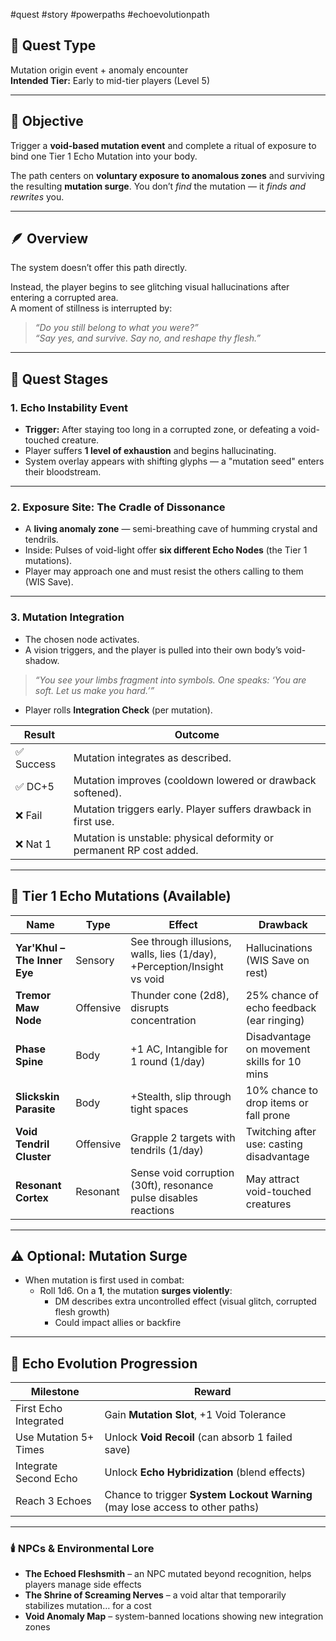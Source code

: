 #quest #story #powerpaths #echoevolutionpath

## 🧭 Quest Type
Mutation origin event + anomaly encounter  
**Intended Tier:** Early to mid-tier players (Level 5)

---

## 🎯 Objective
Trigger a **void-based mutation event** and complete a ritual of exposure to bind one Tier 1 Echo Mutation into your body.

The path centers on **voluntary exposure to anomalous zones** and surviving the resulting **mutation surge**. You don’t *find* the mutation — it *finds and rewrites* you.

---

## 🪶 Overview
The system doesn’t offer this path directly.

Instead, the player begins to see glitching visual hallucinations after entering a corrupted area.  
A moment of stillness is interrupted by:

> _“Do you still belong to what you were?”_  
> _“Say yes, and survive. Say no, and reshape thy flesh.”_

---

## 🧱 Quest Stages

### 1. Echo Instability Event
- **Trigger:** After staying too long in a corrupted zone, or defeating a void-touched creature.
- Player suffers **1 level of exhaustion** and begins hallucinating.
- System overlay appears with shifting glyphs — a "mutation seed" enters their bloodstream.

---

### 2. Exposure Site: The Cradle of Dissonance
- A **living anomaly zone** — semi-breathing cave of humming crystal and tendrils.
- Inside: Pulses of void-light offer **six different Echo Nodes** (the Tier 1 mutations).
- Player may approach one and must resist the others calling to them (WIS Save).

---

### 3. Mutation Integration
- The chosen node activates.
- A vision triggers, and the player is pulled into their own body’s void-shadow.

> _“You see your limbs fragment into symbols. One speaks: ‘You are soft. Let us make you hard.’”_

- Player rolls **Integration Check** (per mutation).

| Result | Outcome |
|--------|---------|
| ✅ Success | Mutation integrates as described. |
| ✅ DC+5 | Mutation improves (cooldown lowered or drawback softened). |
| ❌ Fail | Mutation triggers early. Player suffers drawback in first use. |
| ❌ Nat 1 | Mutation is unstable: physical deformity or permanent RP cost added. |

---

## 🧬 Tier 1 Echo Mutations (Available)

| Name | Type | Effect | Drawback |
|------|------|--------|----------|
| **Yar'Khul – The Inner Eye** | Sensory | See through illusions, walls, lies (1/day), +Perception/Insight vs void | Hallucinations (WIS Save on rest) |
| **Tremor Maw Node** | Offensive | Thunder cone (2d8), disrupts concentration | 25% chance of echo feedback (ear ringing) |
| **Phase Spine** | Body | +1 AC, Intangible for 1 round (1/day) | Disadvantage on movement skills for 10 mins |
| **Slickskin Parasite** | Body | +Stealth, slip through tight spaces | 10% chance to drop items or fall prone |
| **Void Tendril Cluster** | Offensive | Grapple 2 targets with tendrils (1/day) | Twitching after use: casting disadvantage |
| **Resonant Cortex** | Resonant | Sense void corruption (30ft), resonance pulse disables reactions | May attract void-touched creatures |

---

## ⚠️ Optional: Mutation Surge
- When mutation is first used in combat:
  - Roll 1d6. On a **1**, the mutation **surges violently**:
    - DM describes extra uncontrolled effect (visual glitch, corrupted flesh growth)
    - Could impact allies or backfire

---

## 🧿 Echo Evolution Progression

| Milestone | Reward |
|----------|--------|
| First Echo Integrated | Gain **Mutation Slot**, +1 Void Tolerance |
| Use Mutation 5+ Times | Unlock **Void Recoil** (can absorb 1 failed save) |
| Integrate Second Echo | Unlock **Echo Hybridization** (blend effects) |
| Reach 3 Echoes | Chance to trigger **System Lockout Warning** (may lose access to other paths) |

---

### 🕯️ NPCs & Environmental Lore

- **The Echoed Fleshsmith** – an NPC mutated beyond recognition, helps players manage side effects
- **The Shrine of Screaming Nerves** – a void altar that temporarily stabilizes mutation… for a cost
- **Void Anomaly Map** – system-banned locations showing new integration zones
